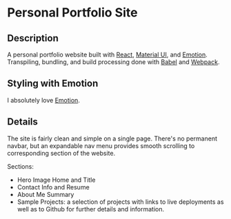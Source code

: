 # Personal Portfolio Site

## Description

A personal portfolio website built with [React](https://facebook.github.io/react/), [Material UI](http://www.material-ui.com/#/), and [Emotion](http://emotion.sh). Transpiling, bundling, and build processing done with [Babel](https://babeljs.io/) and [Webpack](https://webpack.github.io/).

## Styling with Emotion

I absolutely love [Emotion](http://emotion.sh).

## Details

The site is fairly clean and simple on a single page. There's no permanent navbar, but
an expandable nav menu provides smooth scrolling to corresponding section
of the website.

Sections:

- Hero Image Home and Title
- Contact Info and Resume
- About Me Summary
- Sample Projects: a selection of projects with links to live deployments
  as well as to Github for further details and information.
